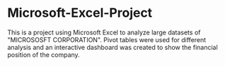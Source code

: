 # Microsoft-Excel-Project
This is a project using Microsoft Excel to analyze large datasets of "MICROSOSFT CORPORATION". Pivot tables were used for different analysis and an interactive dashboard was created to show the financial position of the company.
